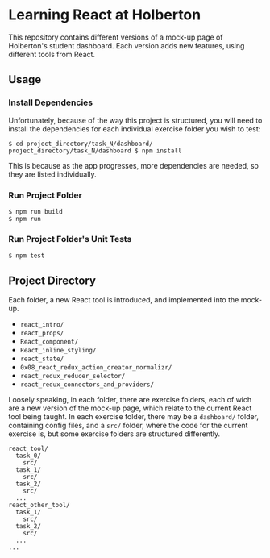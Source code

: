 # Learning React at Holberton
This repository contains different versions of a mock-up page of Holberton's student dashboard. Each version adds new features, using different tools from React.
## Usage
### Install Dependencies
Unfortunately, because of the way this project is structured, you will need to install the dependencies for each individual exercise folder you wish to test:
```
$ cd project_directory/task_N/dashboard/
project_directory/task_N/dashboard $ npm install
```
This is because as the app progresses, more dependencies are needed, so they are listed individually.
### Run Project Folder
```
$ npm run build
$ npm run
```
### Run Project Folder's Unit Tests
```
$ npm test
```
## Project Directory
Each folder, a new React tool is introduced, and implemented into the mock-up.
* ``react_intro/``
* ``react_props/``
* ``React_component/``
* ``React_inline_styling/``
* ``react_state/``
* ``0x08_react_redux_action_creator_normalizr/``
* ``react_redux_reducer_selector/``
* ``react_redux_connectors_and_providers/``

Loosely speaking, in each folder, there are exercise folders, each of wich are a new version of the mock-up page, which relate to the current React tool being taught. In each exercise folder, there may be a ``dashboard/`` folder, containing config files, and a ``src/`` folder, where the code for the current exercise is, but some exercise folders are structured differently.
```
react_tool/
  task_0/
    src/
  task_1/
    src/
  task_2/
    src/
  ...
react_other_tool/
  task_1/
    src/
  task_2/
    src/
  ...
...
```

